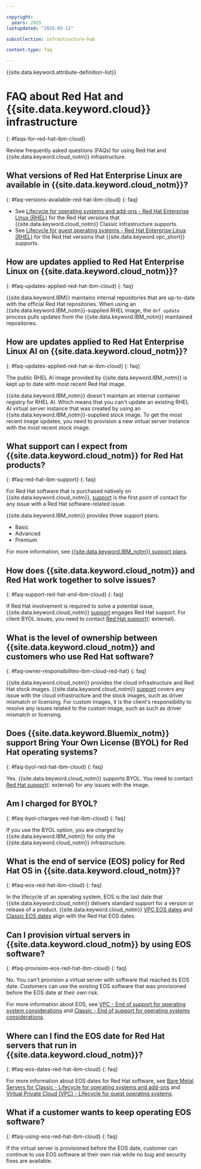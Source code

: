 ```yaml
---

copyright:
  years: 2025
lastupdated: "2025-05-12"

subcollection: infrastructure-hub

content-type: faq

---
```


{{site.data.keyword.attribute-definition-list}}

# FAQ about Red Hat and {{site.data.keyword.cloud}} infrastructure
{: #faqs-for-red-hat-ibm-cloud}

Review frequently asked questions (FAQs) for using Red Hat and {{site.data.keyword.cloud_notm}} infrastructure.

## What versions of Red Hat Enterprise Linux are available in {{site.data.keyword.cloud_notm}}?
{: #faq-versions-available-red-hat-ibm-cloud}
{: faq}

* See [Lifecycle for operating systems and add-ons - Red Hat Enterprise Linux (RHEL)](/docs/bare-metal?topic=bare-metal-product-lifecycle-classic#rhel-classic) for the Red Hat versions that {{site.data.keyword.cloud_notm}} Classic infrastructure supports.
* See [Lifecycle for guest operating systems - Red Hat Enterprise Linux (RHEL)](/docs/vpc?topic=vpc-guest-os-lifecycle#rhel) for the Red Hat versions that {{site.data.keyword.vpc_short}} supports.

## How are updates applied to Red Hat Enterprise Linux on {{site.data.keyword.cloud_notm}}?
{: #faq-updates-applied-red-hat-ibm-cloud}
{: faq}

{{site.data.keyword.IBM}} maintains internal repositories that are up-to-date with the official Red Hat repositories. When using an {{site.data.keyword.IBM_notm}}-supplied RHEL image, the `dnf update` process pulls updates from the {{site.data.keyword.IBM_notm}} maintained repositories.

## How are updates applied to Red Hat Enterprise Linux AI on {{site.data.keyword.cloud_notm}}?
{: #faq-updates-applied-red-hat-ai-ibm-cloud}
{: faq}

The public RHEL AI image provided by {{site.data.keyword.IBM_notm}} is kept up to date with most recent Red Hat image.

{{site.data.keyword.IBM_notm}} doesn't maintain an internal container registry for RHEL AI. Which means that you can't update an existing RHEL AI virtual server instance that was created by using an {{site.data.keyword.IBM_notm}}-supplied stock image. To get the most recent image updates, you need to provision a new virtual server instance with the most recent stock image.

## What support can I expect from {{site.data.keyword.cloud_notm}} for Red Hat products?
{: #faq-red-hat-ibm-support}
{: faq}

For Red Hat software that is purchased natively on {{site.data.keyword.cloud_notm}}, [support](/docs/account?topic=account-gettinghelp) is the first point of contact for any issue with a Red Hat software-related issue.

{{site.data.keyword.IBM_notm}} provides three support plans.

* Basic
* Advanced
* Premium

For more information, see [{{site.data.keyword.IBM_notm}} support plans](/docs/account?topic=account-support-plans).

## How does {{site.data.keyword.cloud_notm}} and Red Hat work together to solve issues?
{: #faq-support-red-hat-and-ibm-cloud}
{: faq}

If Red Hat involvement is required to solve a potential issue, {{site.data.keyword.cloud_notm}} [support](/docs/account?topic=account-gettinghelp) engages Red Hat support. For client BYOL issues, you need to contact [Red Hat support](https://www.redhat.com/en/services/support){: external}.

## What is the level of ownership between {{site.data.keyword.cloud_notm}} and customers who use Red Hat software?
{: #faq-owner-responsibilites-ibm-cloud-red-hat}
{: faq}

{{site.data.keyword.cloud_notm}} provides the cloud infrastructure and Red Hat stock images. {{site.data.keyword.cloud_notm}} [support](/docs/account?topic=account-gettinghelp) covers any issue with the cloud infrastructure and the stock images, such as driver mismatch or licensing. For custom images, it is the client's responsibility to resolve any issues related to the custom image, such as such as driver mismatch or licensing.

## Does {{site.data.keyword.Bluemix_notm}} support Bring Your Own License (BYOL) for Red Hat operating systems?
{: #faq-byol-red-hat-ibm-cloud}
{: faq}

Yes. {{site.data.keyword.cloud_notm}} supports BYOL. You need to contact [Red Hat support](https://www.redhat.com/en/services/support){: external} for any issues with the image.

## Am I charged for BYOL?
{: #faq-byol-charges-red-hat-ibm-cloud}
{: faq}

If you use the BYOL option, you are charged by {{site.data.keyword.IBM_notm}} for only the {{site.data.keyword.cloud_notm}} infrastructure.

## What is the end of service (EOS) policy for Red Hat OS in {{site.data.keyword.cloud_notm}}?
{: #faq-eos-red-hat-ibm-cloud}
{: faq}

In the lifecycle of an operating system, EOS is the last date that {{site.data.keyword.cloud_notm}} delivers standard support for a version or release of a product. {{site.data.keyword.cloud_notm}} [VPC EOS dates](/docs/vpc?topic=vpc-guest-os-lifecycle) and [Classic EOS dates](/docs/bare-metal?topic=bare-metal-product-lifecycle-classic) align with the Red Hat EOS dates.

## Can I provision virtual servers in {{site.data.keyword.cloud_notm}} by using EOS software?
{: #faq-provision-eos-red-hat-ibm-cloud}
{: faq}

No. You can't provision a virtual server with software that reached its EOS date. Customers can use the existing EOS software that was provisioned before the EOS date at their own risk.

For more information about EOS, see [VPC - End of support for operating system considerations](/docs/vpc?topic=vpc-eos-os-considerations-intro) and [Classic - End of support for operating systems considerations](/docs/bare-metal?topic=bare-metal-eos-os-considerations-bm-classic-intro).

## Where can I find the EOS date for Red Hat servers that run in {{site.data.keyword.cloud_notm}}?
{: #faq-eos-dates-red-hat-ibm-cloud}
{: faq}

For more information about EOS dates for Red Hat software, see [Bare Metal Servers for Classic - Lifecycle for operating systems and add-ons](/docs/bare-metal?topic=bare-metal-product-lifecycle-classic) and [Virtual Private Cloud (VPC) - Lifecycle for guest operating systems](/docs/vpc?topic=vpc-guest-os-lifecycle).

## What if a customer wants to keep operating EOS software?
{: #faq-using-eos-red-hat-ibm-cloud}
{: faq}

If the virtual server is provisioned before the EOS date, customer can continue to use EOS software at their own risk while no bug and security fixes are available.
